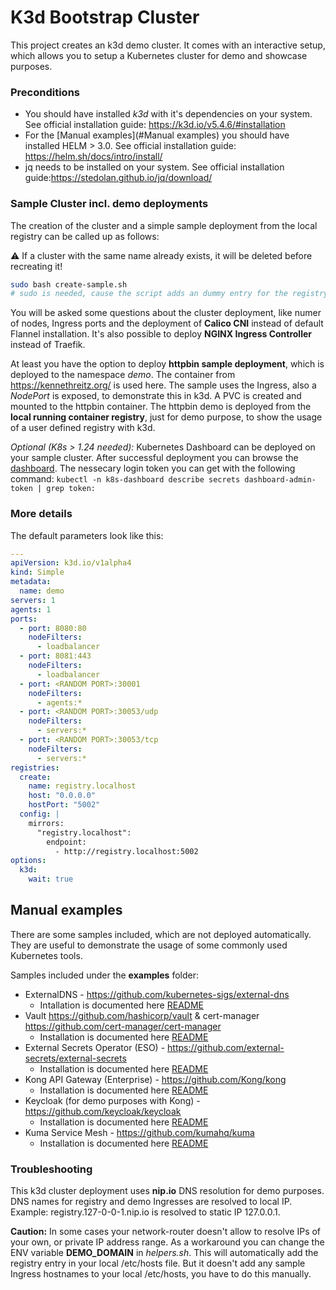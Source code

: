 # K3d Bootstrap Cluster

This project creates an k3d demo cluster. It comes with an interactive setup, which allows you to setup a Kubernetes cluster for demo and showcase purposes.

### Preconditions

- You should have installed *k3d* with it's dependencies on your system. See official installation guide: https://k3d.io/v5.4.6/#installation
- For the [Manual examples](#Manual examples) you should have installed HELM > 3.0. See official installation guide: https://helm.sh/docs/intro/install/
- jq needs to be installed on your system. See official installation guide:https://stedolan.github.io/jq/download/


### Sample Cluster incl. demo deployments

The creation of the cluster and a simple sample deployment from the local registry can be called up as follows:

:warning:  If a cluster with the same name already exists, it will be deleted before recreating it!

```bash
sudo bash create-sample.sh
# sudo is needed, cause the script adds an dummy entry for the registry to /etc/hosts
```

You will be asked some questions about the cluster deployment, like numer of nodes, Ingress ports and the deployment of **Calico CNI** instead of default Flannel installation. It's also possible to deploy **NGINX Ingress Controller** instead of Traefik.

At least you have the option to deploy **httpbin sample deployment**, which is deployed to the namespace *demo*.
The container from https://kennethreitz.org/ is used here. The sample uses the Ingress, also a *NodePort* is exposed, to demonstrate this in k3d. A PVC is created and mounted to the httpbin container.
The httpbin demo is deployed from the **local running container registry**, just for demo purpose, to show the usage of a user defined registry with k3d.

*Optional (K8s > 1.24 needed):* Kubernetes Dashboard can be deployed on your sample cluster. After successful deployment you can browse the [dashboard](https://dashboard.127-0-0-1.nip.io:8081/#/login). The nessecary login token you can get with the following command: `kubectl -n k8s-dashboard describe secrets dashboard-admin-token | grep token:`

### More details

The default parameters look like this:

```yaml
---
apiVersion: k3d.io/v1alpha4
kind: Simple
metadata:
  name: demo
servers: 1
agents: 1
ports:
  - port: 8080:80
    nodeFilters:
      - loadbalancer
  - port: 8081:443
    nodeFilters:
      - loadbalancer
  - port: <RANDOM PORT>:30001
    nodeFilters:
      - agents:*
  - port: <RANDOM PORT>:30053/udp
    nodeFilters:
      - servers:*
  - port: <RANDOM PORT>:30053/tcp
    nodeFilters:
      - servers:*
registries:
  create:
    name: registry.localhost
    host: "0.0.0.0"
    hostPort: "5002"
  config: |
    mirrors:
      "registry.localhost":
        endpoint:
          - http://registry.localhost:5002
options:
  k3d:
    wait: true

```

## Manual examples

There are some samples included, which are not deployed automatically. They are useful to demonstrate the usage of some commonly used Kubernetes tools.

Samples included under the **examples** folder:

- ExternalDNS - https://github.com/kubernetes-sigs/external-dns
  - Intallation is documented here [README](examples/external-dns/README.md)
- Vault https://github.com/hashicorp/vault & cert-manager https://github.com/cert-manager/cert-manager
  - Installation is documented here [README](examples/vault/README.md)
- External Secrets Operator (ESO) - https://github.com/external-secrets/external-secrets
  - Installation is documented here [README](examples/external-secrets/README.md)
- Kong API Gateway (Enterprise) - https://github.com/Kong/kong
  - Installation is documented here [README](examples/kong-gateway/README.md)
- Keycloak (for demo purposes with Kong) - https://github.com/keycloak/keycloak
  - Installation is documented here [README](examples/keycloak/README.md)
- Kuma Service Mesh - https://github.com/kumahq/kuma
  - Installation is documented here [README](examples/kuma-mesh/README.md)


### Troubleshooting

This k3d cluster deployment uses **nip.io** DNS resolution for demo purposes. DNS names for registry and demo Ingresses are resolved to local IP. Example: registry.127-0-0-1.nip.io is resolved to static IP 127.0.0.1.

**Caution:** In some cases your network-router doesn't allow to resolve IPs of your own, or private IP address range. As a workaround you can change the ENV variable **DEMO_DOMAIN** in *helpers.sh*. This will automatically add the registry entry in your local /etc/hosts file. But it doesn't add any sample Ingress hostnames to your local /etc/hosts, you have to do this manually.
